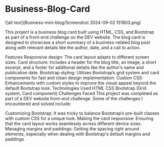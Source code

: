 # Business-Blog-Card
![alt text](Business-mini-blog/Screenshot 2024-09-02 151803.png)

This project is a business blog card built using HTML, CSS, and Bootstrap as part of a front-end challenge on the DEV website. The blog card is designed to showcase a short summary of a business-related blog post along with relevant details like the author, date, and a call to action.

Features
Responsive design: The card layout adapts to different screen sizes.
Card structure: Includes a header for the blog title, an image, a short excerpt, and a footer for additional details like the author’s name and publication date.
Bootstrap styling: Utilizes Bootstrap’s grid system and card components for fast and clean design implementation.
Custom CSS: Enhancements with custom styles to improve the visual appeal beyond the default Bootstrap look.
Technologies Used
HTML
CSS
Bootstrap (Grid system, Card component)
Challenges Faced
This project was completed as part of a DEV website front-end challenge. Some of the challenges I encountered and solved include:

Customizing Bootstrap: It was tricky to balance Bootstrap’s pre-built classes with custom CSS for a unique look.
Making the card responsive: Ensuring that the card layout works seamlessly across different device sizes.
Managing margins and paddings: Getting the spacing right around elements, especially when dealing with Bootstrap's default margins and paddings
